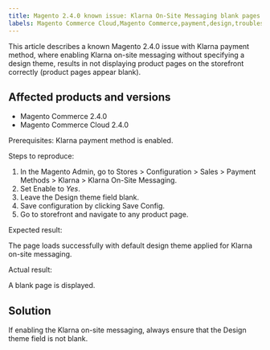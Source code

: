 ```yaml
---
title: Magento 2.4.0 known issue: Klarna On-Site Messaging blank pages
labels: Magento Commerce Cloud,Magento Commerce,payment,design,troubleshooting,known issues,2.4.0,Klarna,on-site messaging
---
```


This article describes a known Magento 2.4.0 issue with Klarna payment method, where enabling Klarna on-site messaging without specifying a design theme, results in not displaying product pages on the storefront correctly (product pages appear blank).

## Affected products and versions

* Magento Commerce 2.4.0
* Magento Commerce Cloud 2.4.0

Prerequisites: Klarna payment method is enabled.

Steps to reproduce:

1. In the Magento Admin, go to Stores > Configuration > Sales > Payment Methods > Klarna > Klarna On-Site Messaging.
1. Set Enable to _Yes_.
1. Leave the Design theme field blank.
1. Save configuration by clicking Save Config.
1. Go to storefront and navigate to any product page.

Expected result:

The page loads successfully with default design theme applied for Klarna on-site messaging.

Actual result:

A blank page is displayed.

## Solution

If enabling the Klarna on-site messaging, always ensure that the Design theme field is not blank. 